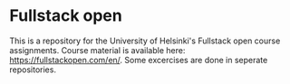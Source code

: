 # Fullstack open
This is a repository for the University of Helsinki's Fullstack open course assignments. Course material is available here: https://fullstackopen.com/en/.
Some excercises are done in seperate repositories.
